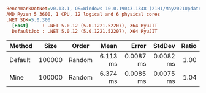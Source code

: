 ``` ini

BenchmarkDotNet=v0.13.1, OS=Windows 10.0.19043.1348 (21H1/May2021Update)
AMD Ryzen 5 3600, 1 CPU, 12 logical and 6 physical cores
.NET SDK=5.0.300
  [Host]     : .NET 5.0.12 (5.0.1221.52207), X64 RyuJIT
  DefaultJob : .NET 5.0.12 (5.0.1221.52207), X64 RyuJIT


```
|  Method |   Size |  Order |     Mean |     Error |    StdDev | Ratio |
|-------- |------- |------- |---------:|----------:|----------:|------:|
| Default | 100000 | Random | 6.113 ms | 0.0087 ms | 0.0082 ms |  1.00 |
|    Mine | 100000 | Random | 6.374 ms | 0.0085 ms | 0.0075 ms |  1.04 |
